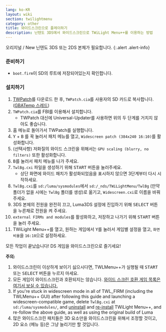 ```yaml
---
lang: ko-KR
layout: wiki
section: twilightmenu
category: other
title: 와이드스크린으로 플레이하기
description: 닌텐도 3DS에서 와이드스크린으로 TWiLight Menu++를 이용하는 방법
---
```


오리지널 / New 닌텐도 3DS 또는 2DS 본체가 필요합니다.
{:.alert .alert-info}

### 준비하기
- `boot.firm`이 SD의 루트에 저장되어있는지 확인합니다.

### 설치하기
1. [TWPatch](https://db.universal-team.net/assets/files/TWPatch.cia)를 다운로드 한 후, `TWPatch.cia`를 사용자의 SD 카드로 복사합니다. ([GBATemp 스레드](https://gbatemp.net/threads/twpatcher-ds-i-mode-screen-filters-and-patches.542694/))
1. `TWPatch.cia`를 FBI를 이용해서 설치합니다.
   - TWPatch 대신에 Universal-Updater를 사용하면 위의 두 단계를 거치지 않아도 좋습니다.
1. 홈 메뉴로 돌아가서 TWPatch를 실행합니다.
1. <kbd class="face">Y</kbd> + <kbd class="face">B</kbd> 를 꾹 눌러서 패치 메뉴를 열고, `Widescreen patch (384x240 16:10)`를 활성화합니다.
1. (선택사항) 저화질의 와이드 스크린을 위해서는 `GPU scaling (blurry, no filters)` 또한 활성화합니다.
1. <kbd class="face">B</kbd>를 눌러서 패치 메뉴를 나가 주세요.
1. `TwlBg.cxi` 파일을 생성하기 위해 <kbd>START</kbd> 버튼을 눌러주세요.
   - 상단 화면에 와이드 패치가 활성화되었음을 표시하지 않으면 3단계부터 다시 시작하세요.
1. `TwlBg.cxi`를 `sd:/luma/sysmodules`에서 `sd:/_nds/TWiLightMenu/TwlBg` (만약 폴더가 없을 시에는 `TwlBg` 폴더를 생성)로 옮기고, `Widescreen.cxi`로 이름을 바꿔주세요.
1. 3DS 본체의 전원을 완전히 끄고, Luma3DS 설정에 진입하기 위해 <kbd>SELECT</kbd> 버튼을 누른채로 전원을 켜 주세요.
1. `external FIRMs and modules`를 활성화하고, 저장하고 나가기 위해 <kbd>START</kbd> 버튼을 눌러 주세요.
1. TWiLight Menu++를 열고, 원하는 게임에서 <kbd class="face">Y</kbd>를 눌러서 게임별 설정을 열고, `화면 비율`을 `16:10`으로 설정하세요.

모든 작업이 끝났습니다! DS 게임을 와이드스크린으로 즐기세요!

**주의:**
1. 와이드스크린이 이상하게 보이기 싫으시다면, TWLMenu++가 실행될 때 <kbd>START</kbd> 또는 <kbd>SELECT</kbd> 버튼을 누르지 마세요.
1. 모든 게임이 와이드스크린과 호환되지는 않습니다. [와이드 스크린 호환 게임 목록은 여기서 보실 수 있습니다.](https://github.com/DS-Homebrew/TWiLightMenu/blob/master/7zfile/3DS%20-%20CFW%20users/Games%20supported%20with%20widescreen.txt)
1. If you're stuck in widescreen mode in all of TWL_FIRM (including the TWLMenu++ GUI) after following this guide and launching a widescreen-compatible game, delete `TwlBg.cxi` at `sd:/luma/sysmodules/`, and [uninstall](https://wiki.ds-homebrew.com/twilightmenu/uninstalling-3ds) and [re-install](https://wiki.ds-homebrew.com/twilightmenu/installing-3ds) TWiLight Menu++, and re-follow the above guide, as well as using the original build of Luma
1. 많은 와이드스크린 패치들은 3D 요소만을 와이드스크린을 위해서 조정할 것이고, 2D 요소 (메뉴 등)은 그냥 늘리기만 할 것입니다.
